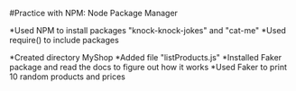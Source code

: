 #Practice with NPM: Node Package Manager

*Used NPM to install packages "knock-knock-jokes" and "cat-me"
*Used require() to include packages

*Created directory MyShop
*Added file "listProducts.js"
*Installed Faker package and read the docs to figure out how it works
*Used Faker to print 10 random products and prices

